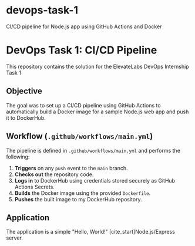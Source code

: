 # devops-task-1
CI/CD pipeline for Node.js app using GitHub Actions and Docker
# DevOps Task 1: CI/CD Pipeline

This repository contains the solution for the ElevateLabs DevOps Internship Task 1

## Objective
The goal was to set up a CI/CD pipeline using GitHub Actions to automatically build a Docker image for a sample Node.js web app and push it to DockerHub.

## Workflow (`.github/workflows/main.yml`)
The pipeline is defined in `.github/workflows/main.yml`  and performs the following:
1.  **Triggers** on any `push` event to the `main` branch.
2.  **Checks out** the repository code.
3.  **Logs in** to DockerHub using credentials stored securely as GitHub Actions Secrets.
4.  **Builds** the Docker image using the provided `Dockerfile`.
5.  **Pushes** the built image to my DockerHub repository.

## Application
The application is a simple "Hello, World!" [cite_start]Node.js/Express server.
